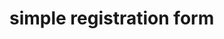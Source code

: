 <!DOCTYPE html>
<html lang="en">
<head>
    <meta charset="UTF-8">
    <meta name="viewport" content="width=device-width, initial-scale=1.0">
    <title>simple registration form</title>
</head>
<body>
    <h1>simple registration form</h1>
    <form action= "/submit" method="POST"></form>
</body>
</html>
